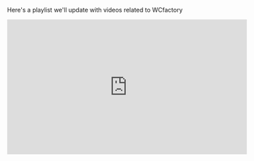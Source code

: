 <p>Here's a playlist we'll update with videos related to WCfactory</p>
<iframe width="560" height="315" src="https://www.youtube-nocookie.com/embed/OeGZHjOoicA" frameborder="0" allow="accelerometer; autoplay; encrypted-media; gyroscope; picture-in-picture" allowfullscreen=""></iframe>
